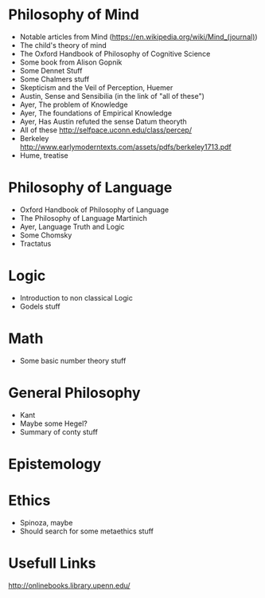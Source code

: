 # Philosophy of Mind
- Notable articles from Mind (https://en.wikipedia.org/wiki/Mind_(journal))
- The child's theory of mind
- The Oxford Handbook of Philosophy of Cognitive Science
- Some book from Alison Gopnik
- Some Dennet Stuff
- Some Chalmers stuff
- Skepticism and the Veil of Perception, Huemer
- Austin, Sense and Sensibilia (in the link of "all of these")
- Ayer, The problem of Knowledge
- Ayer, The foundations of Empirical Knowledge
- Ayer, Has Austin refuted the sense Datum theoryth
- All of these http://selfpace.uconn.edu/class/percep/
- Berkeley http://www.earlymoderntexts.com/assets/pdfs/berkeley1713.pdf
- Hume, treatise

# Philosophy of Language
- Oxford Handbook of Philosophy of Language
- The Philosophy of Language Martinich
- Ayer, Language Truth and Logic
- Some Chomsky
- Tractatus

# Logic
- Introduction to non classical Logic
- Godels stuff

# Math
- Some basic number theory stuff

# General Philosophy
- Kant
- Maybe some Hegel?
- Summary of conty stuff

# Epistemology

# Ethics
- Spinoza, maybe
- Should search for some metaethics stuff

# Usefull Links
http://onlinebooks.library.upenn.edu/
